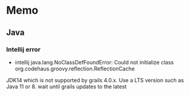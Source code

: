 
# Memo

## Java

### Intellij error

- intellij java.lang.NoClassDefFoundError: Could not initialize class org.codehaus.groovy.reflection.ReflectionCache

JDK14 which is not supported by grails 4.0.x. Use a LTS version such as Java 11 or 8. wait until grails updates to the latest



